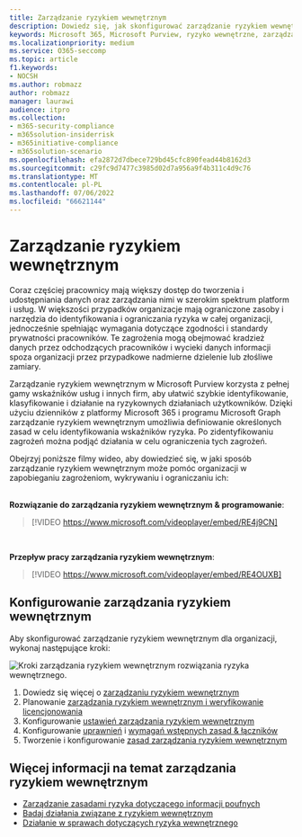 ```yaml
---
title: Zarządzanie ryzykiem wewnętrznym
description: Dowiedz się, jak skonfigurować zarządzanie ryzykiem wewnętrznym.
keywords: Microsoft 365, Microsoft Purview, ryzyko wewnętrzne, zarządzanie ryzykiem, zgodność
ms.localizationpriority: medium
ms.service: O365-seccomp
ms.topic: article
f1.keywords:
- NOCSH
ms.author: robmazz
author: robmazz
manager: laurawi
audience: itpro
ms.collection:
- m365-security-compliance
- m365solution-insiderrisk
- m365initiative-compliance
- m365solution-scenario
ms.openlocfilehash: efa2872d7dbece729bd45cfc890fead44b8162d3
ms.sourcegitcommit: c29fc9d7477c3985d02d7a956a9f4b311c4d9c76
ms.translationtype: MT
ms.contentlocale: pl-PL
ms.lasthandoff: 07/06/2022
ms.locfileid: "66621144"
---
```

# <a name="insider-risk-management"></a>Zarządzanie ryzykiem wewnętrznym

Coraz częściej pracownicy mają większy dostęp do tworzenia i udostępniania danych oraz zarządzania nimi w szerokim spektrum platform i usług. W większości przypadków organizacje mają ograniczone zasoby i narzędzia do identyfikowania i ograniczania ryzyka w całej organizacji, jednocześnie spełniając wymagania dotyczące zgodności i standardy prywatności pracowników. Te zagrożenia mogą obejmować kradzież danych przez odchodzących pracowników i wycieki danych informacji spoza organizacji przez przypadkowe nadmierne dzielenie lub złośliwe zamiary.

Zarządzanie ryzykiem wewnętrznym w Microsoft Purview korzysta z pełnej gamy wskaźników usług i innych firm, aby ułatwić szybkie identyfikowanie, klasyfikowanie i działanie na ryzykownych działaniach użytkowników. Dzięki użyciu dzienników z platformy Microsoft 365 i programu Microsoft Graph zarządzanie ryzykiem wewnętrznym umożliwia definiowanie określonych zasad w celu identyfikowania wskaźników ryzyka. Po zidentyfikowaniu zagrożeń można podjąć działania w celu ograniczenia tych zagrożeń.

Obejrzyj poniższe filmy wideo, aby dowiedzieć się, w jaki sposób zarządzanie ryzykiem wewnętrznym może pomóc organizacji w zapobieganiu zagrożeniom, wykrywaniu i ograniczaniu ich:
<br>
<br>

**Rozwiązanie do zarządzania ryzykiem wewnętrznym & programowanie**:
>[!VIDEO https://www.microsoft.com/videoplayer/embed/RE4j9CN]
<br>

**Przepływ pracy zarządzania ryzykiem wewnętrznym**:
>[!VIDEO https://www.microsoft.com/videoplayer/embed/RE4OUXB]

## <a name="configure-insider-risk-management"></a>Konfigurowanie zarządzania ryzykiem wewnętrznym

Aby skonfigurować zarządzanie ryzykiem wewnętrznym dla organizacji, wykonaj następujące kroki:

![Kroki zarządzania ryzykiem wewnętrznym rozwiązania ryzyka wewnętrznego.](../media/ir-solution-ir-steps.png)

1. Dowiedz się więcej o [zarządzaniu ryzykiem wewnętrznym](insider-risk-management.md)
2. Planowanie [zarządzania ryzykiem wewnętrznym i weryfikowanie licencjonowania](insider-risk-management-plan.md)
3. Konfigurowanie [ustawień zarządzania ryzykiem wewnętrznym](insider-risk-management-settings.md)
4. Konfigurowanie [uprawnień](insider-risk-management-configure.md#step-1-required-enable-permissions-for-insider-risk-management) i [wymagań wstępnych zasad & łączników](insider-risk-management-configure.md#step-4-recommended-configure-prerequisites-for-policies)
5. Tworzenie i konfigurowanie [zasad zarządzania ryzykiem wewnętrznym](insider-risk-management-configure.md#step-6-required-create-an-insider-risk-management-policy)

## <a name="more-information-about-insider-risk-management"></a>Więcej informacji na temat zarządzania ryzykiem wewnętrznym

- [Zarządzanie zasadami ryzyka dotyczącego informacji poufnych](insider-risk-management-policies.md)
- [Badaj działania związane z ryzykiem wewnętrznym](insider-risk-management-activities.md)
- [Działanie w sprawach dotyczących ryzyka wewnętrznego](insider-risk-management-cases.md)
